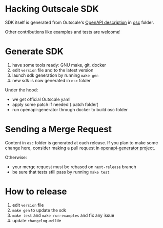 # Hacking Outscale SDK

SDK itself is generated from Outscale's [OpenAPI description](https://github.com/outscale/osc-api) in [osc](osc/) folder.

Other contributions like examples and tests are welcome!

# Generate SDK

1. have some tools ready: GNU make, git, docker
2. edit `version` file and to the latest version
4. launch sdk generation by running `make gen`
5. new sdk is now generated in `osc` folder

Under the hood:
- we get official Outscale yaml
- apply some patch if needed (.patch folder)
- run openapi-generator through docker to build osc folder

# Sending a Merge Request

Content in `osc` folder is generated at each release.
If you plan to make some change here, consider making a pull request in [openapi-generator project](https://github.com/OpenAPITools/openapi-generator/).

Otherwise:
- your merge request must be rebased on `next-release` branch
- be sure that tests still pass by running `make test`

# How to release

1. edit `version` file
2. `make gen` to update the sdk
3. `make test` and `make run-examples` and fix any issue
4. update `changelog.md` file
